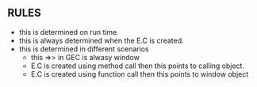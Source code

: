 

## RULES


* this is determined on run time
* this is always determined when the E.C is created.
* this is determined in different scenarios
  * this =>> in GEC is alwasy window
  * E.C is created using method call then this points to calling object.
  * E.C is created using function call then this points to window object
   
